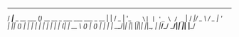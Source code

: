   ____                _
 / ___|___  _ __ ___ (_)_ __   __ _   ___  ___   ___  _ __
| |   / _ \| '_ ` _ \| | '_ \ / _` | / __|/ _ \ / _ \| '_ \
| |__| (_) | | | | | | | | | | (_| | \__ \ (_) | (_) | | | |
 \____\___/|_| |_| |_|_|_| |_|\__, | |___/\___/ \___/|_| |_|
                              |___/
